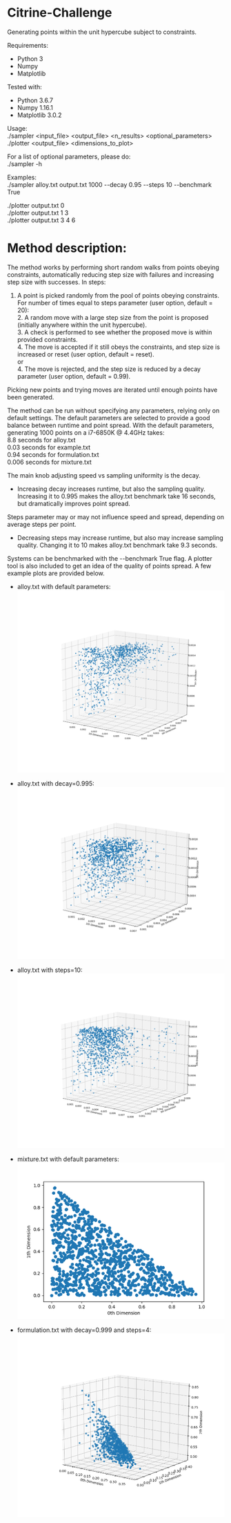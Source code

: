 # Citrine-Challenge
Generating points within the unit hypercube subject to constraints.

Requirements:
* Python 3
* Numpy
* Matplotlib

Tested with:
* Python 3.6.7
* Numpy 1.16.1
* Matplotlib 3.0.2

Usage:  
./sampler <input_file> <output_file> <n_results> <optional_parameters>  
./plotter <output_file> <dimensions_to_plot>

For a list of optional parameters, please do:  
./sampler -h 

Examples:  
./sampler alloy.txt output.txt 1000 --decay 0.95 --steps 10 --benchmark True  

./plotter output.txt 0  
./plotter output.txt 1 3  
./plotter output.txt 3 4 6  

# Method description:
The method works by performing short random walks from points obeying constraints, automatically reducing step size with failures and increasing step size with successes.
In steps:

1. A point is picked randomly from the pool of points obeying constraints.  
For number of times equal to steps parameter (user option, default = 20):  
    2. A random move with a large step size from the point is proposed (initially anywhere within the unit hypercube).  
    3. A check is performed to see whether the proposed move is within provided constraints.  
    4. The move is accepted if it still obeys the constraints, and step size is increased or reset (user option, default = reset).  
    or  
    4. The move is rejected, and the step size is reduced by a decay parameter (user option, default = 0.99).

Picking new points and trying moves are iterated until enough points have been generated.

The method can be run without specifying any parameters, relying only on default settings. The default parameters are selected to provide a good balance between runtime and point spread.
With the default parameters, generating 1000 points on a i7-6850K @ 4.4GHz takes:  
8.8 seconds for alloy.txt  
0.03 seconds for example.txt  
0.94 seconds for formulation.txt  
0.006 seconds for mixture.txt  

The main knob adjusting speed vs sampling uniformity is the decay.  
* Increasing decay increases runtime, but also the sampling quality. Increasing it to 0.995 makes the alloy.txt benchmark take 16 seconds, but dramatically improves point spread.

Steps parameter may or may not influence speed and spread, depending on average steps per point.
* Decreasing steps may increase runtime, but also may increase sampling quality. Changing it to 10 makes alloy.txt benchmark take 9.3 seconds.


Systems can be benchmarked with the --benchmark True flag. A plotter tool is also included to get an idea of the quality of points spread. A few example plots are provided below.
* alloy.txt with default parameters:
![ScreenShot](plots/alloy_default.png)

* alloy.txt with decay=0.995:
![ScreenShot](plots/alloy_decay0995.png)

* alloy.txt with steps=10:
![ScreenShot](plots/alloy_steps10.png)

* mixture.txt with default parameters:
![ScreenShot](plots/mixture_default.png)

* formulation.txt with decay=0.999 and steps=4:
![ScreenShot](plots/formulation_decay0999_steps4.png)
